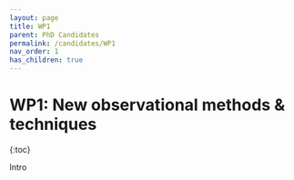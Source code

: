 ```yaml
---
layout: page
title: WP1
parent: PhD Candidates
permalink: /candidates/WP1
nav_order: 1
has_children: true
---
```


# __WP1:__ New observational methods & techniques
{:toc}

Intro
